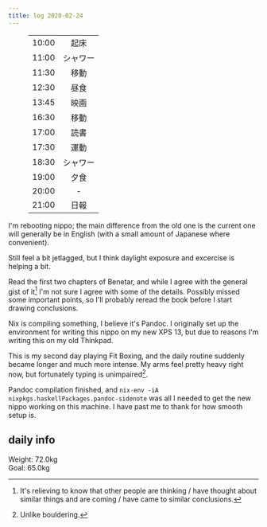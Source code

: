 ```yaml
---
title: log 2020-02-24
---
```


<section>

<figure>

|||
|:-|:-:|
|10:00|起床|
|11:00|シャワー|
|11:30|移動|
|12:30|昼食|
|13:45|映画|
|16:30|移動|
|17:00|読書|
|17:30|運動|
|18:30|シャワー|
|19:00|夕食|
|20:00|-|
|21:00|日報|

</figure>

I'm rebooting nippo; the main difference from the old one is the current one will
generally be in English (with a small amount of Japanese where convenient).

Still feel a bit jetlagged, but I think daylight exposure and
excercise is helping a bit.

Read the first two chapters of Benetar, and while I agree with the
general gist of it[^benetar] I'm not sure I agree with some of the details.
Possibly missed some important points, so I'll probably reread the book before I
start drawing conclusions.

[^benetar]: It's relieving to know that other people are thinking / have thought
about similar things and are coming / have came to similar conclusions.

Nix is compiling something, I believe it's Pandoc.
I originally set up the environment for writing this nippo on my new XPS 13,
but due to reasons I'm writing this on my old Thinkpad.

This is my second day playing Fit Boxing, and the daily routine suddenly
became longer and much more intense. My arms feel pretty heavy right now,
but fortunately typing is unimpaired[^bouldering].

[^bouldering]: Unlike bouldering.

Pandoc compilation finished, and
`nix-env -iA nixpkgs.haskellPackages.pandoc-sidenote` was all I needed to
get the new nippo working on this machine. I have past me to thank for how
smooth setup is.

</section>

## daily info

Weight: 72.0kg  
Goal: 65.0kg

